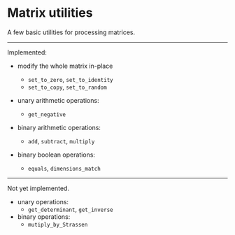 # Matrix utilities

A few basic utilities for processing matrices.

------------

Implemented:
* modify the whole matrix in-place
  - <code>set_to_zero</code>, <code>set_to_identity</code>
  - <code>set_to_copy</code>, <code>set_to_random</code>

* unary arithmetic operations:
  - <code>get_negative</code>

* binary arithmetic operations:
  - <code>add</code>, <code>subtract</code>, <code>multiply</code>

* binary boolean operations:
  - <code>equals</code>, <code>dimensions_match</code>

------------

Not yet implemented.
* unary operations:
  - <code>get_determinant</code>, <code>get_inverse</code>
* binary operations:
  - <code>mutiply_by_Strassen</code>
